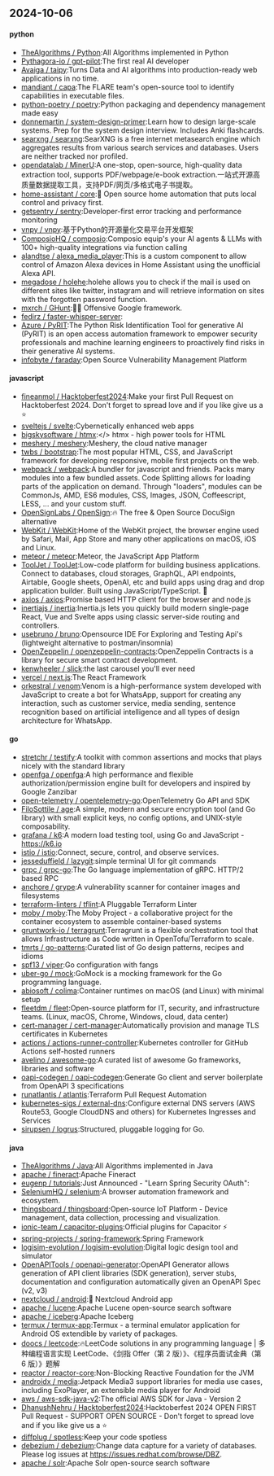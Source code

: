 ## 2024-10-06

#### python
* [TheAlgorithms / Python](https://github.com/TheAlgorithms/Python):All Algorithms implemented in Python
* [Pythagora-io / gpt-pilot](https://github.com/Pythagora-io/gpt-pilot):The first real AI developer
* [Avaiga / taipy](https://github.com/Avaiga/taipy):Turns Data and AI algorithms into production-ready web applications in no time.
* [mandiant / capa](https://github.com/mandiant/capa):The FLARE team's open-source tool to identify capabilities in executable files.
* [python-poetry / poetry](https://github.com/python-poetry/poetry):Python packaging and dependency management made easy
* [donnemartin / system-design-primer](https://github.com/donnemartin/system-design-primer):Learn how to design large-scale systems. Prep for the system design interview. Includes Anki flashcards.
* [searxng / searxng](https://github.com/searxng/searxng):SearXNG is a free internet metasearch engine which aggregates results from various search services and databases. Users are neither tracked nor profiled.
* [opendatalab / MinerU](https://github.com/opendatalab/MinerU):A one-stop, open-source, high-quality data extraction tool, supports PDF/webpage/e-book extraction.一站式开源高质量数据提取工具，支持PDF/网页/多格式电子书提取。
* [home-assistant / core](https://github.com/home-assistant/core):🏡 Open source home automation that puts local control and privacy first.
* [getsentry / sentry](https://github.com/getsentry/sentry):Developer-first error tracking and performance monitoring
* [vnpy / vnpy](https://github.com/vnpy/vnpy):基于Python的开源量化交易平台开发框架
* [ComposioHQ / composio](https://github.com/ComposioHQ/composio):Composio equip's your AI agents & LLMs with 100+ high-quality integrations via function calling
* [alandtse / alexa_media_player](https://github.com/alandtse/alexa_media_player):This is a custom component to allow control of Amazon Alexa devices in Home Assistant using the unofficial Alexa API.
* [megadose / holehe](https://github.com/megadose/holehe):holehe allows you to check if the mail is used on different sites like twitter, instagram and will retrieve information on sites with the forgotten password function.
* [mxrch / GHunt](https://github.com/mxrch/GHunt):🕵️‍♂️ Offensive Google framework.
* [fedirz / faster-whisper-server](https://github.com/fedirz/faster-whisper-server):
* [Azure / PyRIT](https://github.com/Azure/PyRIT):The Python Risk Identification Tool for generative AI (PyRIT) is an open access automation framework to empower security professionals and machine learning engineers to proactively find risks in their generative AI systems.
* [infobyte / faraday](https://github.com/infobyte/faraday):Open Source Vulnerability Management Platform

#### javascript
* [fineanmol / Hacktoberfest2024](https://github.com/fineanmol/Hacktoberfest2024):Make your first Pull Request on Hacktoberfest 2024. Don't forget to spread love and if you like give us a ⭐️
* [sveltejs / svelte](https://github.com/sveltejs/svelte):Cybernetically enhanced web apps
* [bigskysoftware / htmx](https://github.com/bigskysoftware/htmx):</> htmx - high power tools for HTML
* [meshery / meshery](https://github.com/meshery/meshery):Meshery, the cloud native manager
* [twbs / bootstrap](https://github.com/twbs/bootstrap):The most popular HTML, CSS, and JavaScript framework for developing responsive, mobile first projects on the web.
* [webpack / webpack](https://github.com/webpack/webpack):A bundler for javascript and friends. Packs many modules into a few bundled assets. Code Splitting allows for loading parts of the application on demand. Through "loaders", modules can be CommonJs, AMD, ES6 modules, CSS, Images, JSON, Coffeescript, LESS, ... and your custom stuff.
* [OpenSignLabs / OpenSign](https://github.com/OpenSignLabs/OpenSign):🔥 The free & Open Source DocuSign alternative
* [WebKit / WebKit](https://github.com/WebKit/WebKit):Home of the WebKit project, the browser engine used by Safari, Mail, App Store and many other applications on macOS, iOS and Linux.
* [meteor / meteor](https://github.com/meteor/meteor):Meteor, the JavaScript App Platform
* [ToolJet / ToolJet](https://github.com/ToolJet/ToolJet):Low-code platform for building business applications. Connect to databases, cloud storages, GraphQL, API endpoints, Airtable, Google sheets, OpenAI, etc and build apps using drag and drop application builder. Built using JavaScript/TypeScript. 🚀
* [axios / axios](https://github.com/axios/axios):Promise based HTTP client for the browser and node.js
* [inertiajs / inertia](https://github.com/inertiajs/inertia):Inertia.js lets you quickly build modern single-page React, Vue and Svelte apps using classic server-side routing and controllers.
* [usebruno / bruno](https://github.com/usebruno/bruno):Opensource IDE For Exploring and Testing Api's (lightweight alternative to postman/insomnia)
* [OpenZeppelin / openzeppelin-contracts](https://github.com/OpenZeppelin/openzeppelin-contracts):OpenZeppelin Contracts is a library for secure smart contract development.
* [kenwheeler / slick](https://github.com/kenwheeler/slick):the last carousel you'll ever need
* [vercel / next.js](https://github.com/vercel/next.js):The React Framework
* [orkestral / venom](https://github.com/orkestral/venom):Venom is a high-performance system developed with JavaScript to create a bot for WhatsApp, support for creating any interaction, such as customer service, media sending, sentence recognition based on artificial intelligence and all types of design architecture for WhatsApp.

#### go
* [stretchr / testify](https://github.com/stretchr/testify):A toolkit with common assertions and mocks that plays nicely with the standard library
* [openfga / openfga](https://github.com/openfga/openfga):A high performance and flexible authorization/permission engine built for developers and inspired by Google Zanzibar
* [open-telemetry / opentelemetry-go](https://github.com/open-telemetry/opentelemetry-go):OpenTelemetry Go API and SDK
* [FiloSottile / age](https://github.com/FiloSottile/age):A simple, modern and secure encryption tool (and Go library) with small explicit keys, no config options, and UNIX-style composability.
* [grafana / k6](https://github.com/grafana/k6):A modern load testing tool, using Go and JavaScript - https://k6.io
* [istio / istio](https://github.com/istio/istio):Connect, secure, control, and observe services.
* [jesseduffield / lazygit](https://github.com/jesseduffield/lazygit):simple terminal UI for git commands
* [grpc / grpc-go](https://github.com/grpc/grpc-go):The Go language implementation of gRPC. HTTP/2 based RPC
* [anchore / grype](https://github.com/anchore/grype):A vulnerability scanner for container images and filesystems
* [terraform-linters / tflint](https://github.com/terraform-linters/tflint):A Pluggable Terraform Linter
* [moby / moby](https://github.com/moby/moby):The Moby Project - a collaborative project for the container ecosystem to assemble container-based systems
* [gruntwork-io / terragrunt](https://github.com/gruntwork-io/terragrunt):Terragrunt is a flexible orchestration tool that allows Infrastructure as Code written in OpenTofu/Terraform to scale.
* [tmrts / go-patterns](https://github.com/tmrts/go-patterns):Curated list of Go design patterns, recipes and idioms
* [spf13 / viper](https://github.com/spf13/viper):Go configuration with fangs
* [uber-go / mock](https://github.com/uber-go/mock):GoMock is a mocking framework for the Go programming language.
* [abiosoft / colima](https://github.com/abiosoft/colima):Container runtimes on macOS (and Linux) with minimal setup
* [fleetdm / fleet](https://github.com/fleetdm/fleet):Open-source platform for IT, security, and infrastructure teams. (Linux, macOS, Chrome, Windows, cloud, data center)
* [cert-manager / cert-manager](https://github.com/cert-manager/cert-manager):Automatically provision and manage TLS certificates in Kubernetes
* [actions / actions-runner-controller](https://github.com/actions/actions-runner-controller):Kubernetes controller for GitHub Actions self-hosted runners
* [avelino / awesome-go](https://github.com/avelino/awesome-go):A curated list of awesome Go frameworks, libraries and software
* [oapi-codegen / oapi-codegen](https://github.com/oapi-codegen/oapi-codegen):Generate Go client and server boilerplate from OpenAPI 3 specifications
* [runatlantis / atlantis](https://github.com/runatlantis/atlantis):Terraform Pull Request Automation
* [kubernetes-sigs / external-dns](https://github.com/kubernetes-sigs/external-dns):Configure external DNS servers (AWS Route53, Google CloudDNS and others) for Kubernetes Ingresses and Services
* [sirupsen / logrus](https://github.com/sirupsen/logrus):Structured, pluggable logging for Go.

#### java
* [TheAlgorithms / Java](https://github.com/TheAlgorithms/Java):All Algorithms implemented in Java
* [apache / fineract](https://github.com/apache/fineract):Apache Fineract
* [eugenp / tutorials](https://github.com/eugenp/tutorials):Just Announced - "Learn Spring Security OAuth":
* [SeleniumHQ / selenium](https://github.com/SeleniumHQ/selenium):A browser automation framework and ecosystem.
* [thingsboard / thingsboard](https://github.com/thingsboard/thingsboard):Open-source IoT Platform - Device management, data collection, processing and visualization.
* [ionic-team / capacitor-plugins](https://github.com/ionic-team/capacitor-plugins):Official plugins for Capacitor ⚡️
* [spring-projects / spring-framework](https://github.com/spring-projects/spring-framework):Spring Framework
* [logisim-evolution / logisim-evolution](https://github.com/logisim-evolution/logisim-evolution):Digital logic design tool and simulator
* [OpenAPITools / openapi-generator](https://github.com/OpenAPITools/openapi-generator):OpenAPI Generator allows generation of API client libraries (SDK generation), server stubs, documentation and configuration automatically given an OpenAPI Spec (v2, v3)
* [nextcloud / android](https://github.com/nextcloud/android):📱 Nextcloud Android app
* [apache / lucene](https://github.com/apache/lucene):Apache Lucene open-source search software
* [apache / iceberg](https://github.com/apache/iceberg):Apache Iceberg
* [termux / termux-app](https://github.com/termux/termux-app):Termux - a terminal emulator application for Android OS extendible by variety of packages.
* [doocs / leetcode](https://github.com/doocs/leetcode):🔥LeetCode solutions in any programming language | 多种编程语言实现 LeetCode、《剑指 Offer（第 2 版）》、《程序员面试金典（第 6 版）》题解
* [reactor / reactor-core](https://github.com/reactor/reactor-core):Non-Blocking Reactive Foundation for the JVM
* [androidx / media](https://github.com/androidx/media):Jetpack Media3 support libraries for media use cases, including ExoPlayer, an extensible media player for Android
* [aws / aws-sdk-java-v2](https://github.com/aws/aws-sdk-java-v2):The official AWS SDK for Java - Version 2
* [DhanushNehru / Hacktoberfest2024](https://github.com/DhanushNehru/Hacktoberfest2024):Hacktoberfest 2024 OPEN FIRST Pull Request - SUPPORT OPEN SOURCE - Don't forget to spread love and if you like give us a ⭐️
* [diffplug / spotless](https://github.com/diffplug/spotless):Keep your code spotless
* [debezium / debezium](https://github.com/debezium/debezium):Change data capture for a variety of databases. Please log issues at https://issues.redhat.com/browse/DBZ.
* [apache / solr](https://github.com/apache/solr):Apache Solr open-source search software
